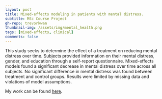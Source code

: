 ```yaml
---
layout: post
title: Mixed-effects modeling in patients with mental distress.
subtitle: MSc Course Project
gh-repo: trevorkwan
thumbnail-img: /assets/img/mental_health.png
tags: [mixed-effects, clinical]
comments: false
---
```


This study seeks to determine the effect of a treatment on reducing mental distress over time. Subjects provided information on their mental distress, gender, and education through a self-report questionnaire. Mixed-effects models found a significant decrease in mental distress over time across all subjects. No significant difference in mental distress was found between treatment and control groups. Results were limited by missing data and violations of model assumptions.

My work can be found [here](https://github.com/trevorkwan/Mixed-Effects-Modeling-Statistical-Consulting-Project-STAT-550/blob/main/final_report/individ_report.pdf).
